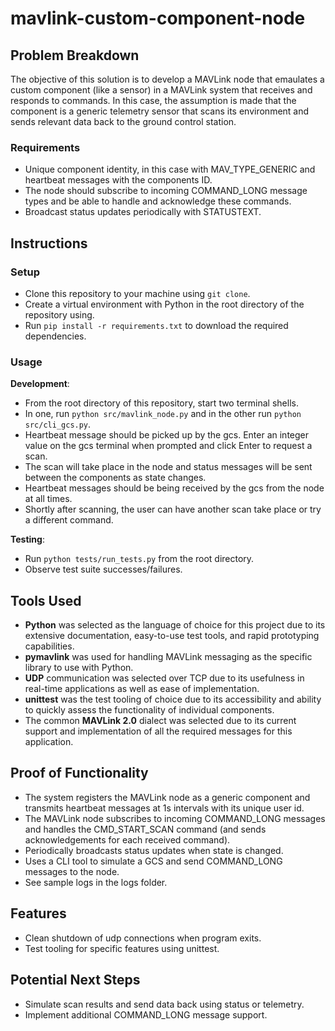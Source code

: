 # mavlink-custom-component-node


## Problem Breakdown

The objective of this solution is to develop a MAVLink node that emaulates a custom component (like a sensor) in a MAVLink system that receives and responds to commands. In this case, the assumption is made that the component is a generic telemetry sensor that scans its environment and sends relevant data back to the ground control station.

### Requirements

- Unique component identity, in this case with MAV_TYPE_GENERIC and heartbeat messages with the components ID.
- The node should subscribe to incoming COMMAND_LONG message types and be able to handle and acknowledge these commands.
- Broadcast status updates periodically with STATUSTEXT.

## Instructions

### Setup
- Clone this repository to your machine using ``` git clone ```.
- Create a virtual environment with Python in the root directory of the repository using.
- Run ``` pip install -r requirements.txt ``` to download the required dependencies.

### Usage

**Development**:
- From the root directory of this repository, start two terminal shells.
- In one, run ``` python src/mavlink_node.py ``` and in the other run ``` python src/cli_gcs.py ```.
- Heartbeat message should be picked up by the gcs. Enter an integer value on the gcs terminal when prompted and click Enter to request a scan.
- The scan will take place in the node and status messages will be sent between the components as state changes.
- Heartbeat messages should be being received by the gcs from the node at all times.
- Shortly after scanning, the user can have another scan take place or try a different command.

**Testing**:
- Run ``` python tests/run_tests.py ``` from the root directory.
- Observe test suite successes/failures.

## Tools Used

- **Python** was selected as the language of choice for this project due to its extensive documentation, easy-to-use test tools, and rapid prototyping capabilities.
- **pymavlink** was used for handling MAVLink messaging as the specific library to use with Python.
- **UDP** communication was selected over TCP due to its usefulness in real-time applications as well as ease of implementation.
- **unittest** was the test tooling of choice due to its accessibility and ability to quickly assess the functionality of individual components.
- The common **MAVLink 2.0** dialect was selected due to its current support and implementation of all the required messages for this application.

## Proof of Functionality
- The system registers the MAVLink node as a generic component and transmits heartbeat messages at 1s intervals with its unique user id.
- The MAVLink node subscribes to incoming COMMAND_LONG messages and handles the CMD_START_SCAN command (and sends acknowledgements for each received command).
- Periodically broadcasts status updates when state is changed.
- Uses a CLI tool to simulate a GCS and send COMMAND_LONG messages to the node.
- See sample logs in the logs folder.

## Features
- Clean shutdown of udp connections when program exits.
- Test tooling for specific features using unittest.

## Potential Next Steps
- Simulate scan results and send data back using status or telemetry.
- Implement additional COMMAND_LONG message support.
